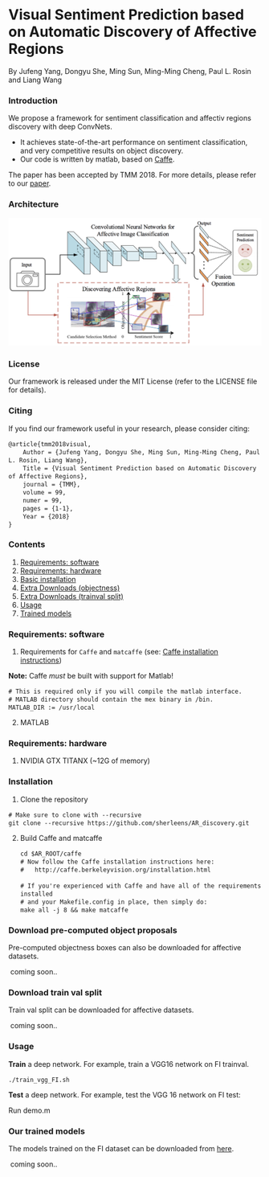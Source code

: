 # Visual Sentiment Prediction based on Automatic Discovery of Affective Regions

By Jufeng Yang, Dongyu She, Ming Sun, Ming-Ming Cheng, Paul L. Rosin and Liang Wang

### Introduction

We propose a framework for sentiment classification and affectiv regions discovery with deep ConvNets. 


- It achieves state-of-the-art performance on sentiment classification, and very competitive results on object discovery.
- Our code is written by matlab, based on [Caffe](http://caffe.berkeleyvision.org/).

The paper has been accepted by TMM 2018. For more details, please refer to our [paper](http://cv.nankai.edu.cn/papers/2018tmmvisual.pdf).

### Architecture

<p align="left">
<img src="images/framework.jpg" alt="framework" width="900px">
</p>

### License

Our framework is released under the MIT License (refer to the LICENSE file for details).

### Citing

If you find our framework useful in your research, please consider citing:

    @article{tmm2018visual,
    	Author = {Jufeng Yang, Dongyu She, Ming Sun, Ming-Ming Cheng, Paul L. Rosin, Liang Wang},
    	Title = {Visual Sentiment Prediction based on Automatic Discovery of Affective Regions},
    	journal = {TMM},
    	volume = 99,
    	numer = 99,
    	pages = {1-1},
    	Year = {2018}
    }

### Contents

1. [Requirements: software](#requirements-software)
2. [Requirements: hardware](#requirements-hardware)
3. [Basic installation](#installation)
4. [Extra Downloads (objectness)](#download-pre-computed-object-proposals)
5. [Extra Downloads (trainval split)](#download-train-val-split)
7. [Usage](#usage)
8. [Trained models](#our-trained-models)

### Requirements: software

1. Requirements for `Caffe` and `matcaffe` (see: [Caffe installation instructions](http://caffe.berkeleyvision.org/installation.html))

  **Note:** Caffe *must* be built with support for Matlab!

  ```make
  # This is required only if you will compile the matlab interface.
  # MATLAB directory should contain the mex binary in /bin.
  MATLAB_DIR := /usr/local
  ```
2. MATLAB

### Requirements: hardware

1. NVIDIA GTX TITANX (~12G of memory)

### Installation

1. Clone the repository
  ```Shell
  # Make sure to clone with --recursive
  git clone --recursive https://github.com/sherleens/AR_discovery.git
  ```
2. Build Caffe and matcaffe
    ```Shell
    cd $AR_ROOT/caffe
    # Now follow the Caffe installation instructions here:
    #   http://caffe.berkeleyvision.org/installation.html

    # If you're experienced with Caffe and have all of the requirements installed
    # and your Makefile.config in place, then simply do:
    make all -j 8 && make matcaffe
    ```

### Download pre-computed object proposals

Pre-computed objectness boxes can also be downloaded for affective datasets.

​	coming soon..

### Download train val split

Train val split can be downloaded for affective datasets.

​	coming soon..

### Usage

**Train** a deep network. For example, train a VGG16 network on FI trainval.

```Shell
./train_vgg_FI.sh
```

**Test** a deep network. For example, test the VGG 16 network on FI test:

Run demo.m

### Our trained models

The models trained on the FI dataset can be downloaded from [here]().

​	coming soon..
